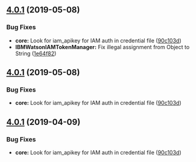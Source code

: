 ## [4.0.1](https://github.com/watson-developer-cloud/salesforce-sdk/compare/v4.0.0...v4.0.1) (2019-05-08)


### Bug Fixes

* **core:** Look for iam_apikey for IAM auth in credential file ([90c103d](https://github.com/watson-developer-cloud/salesforce-sdk/commit/90c103d))
* **IBMWatsonIAMTokenManager:** Fix illegal assignment from Object to String ([1e64f82](https://github.com/watson-developer-cloud/salesforce-sdk/commit/1e64f82))

## [4.0.1](https://github.com/watson-developer-cloud/salesforce-sdk/compare/v4.0.0...v4.0.1) (2019-05-08)


### Bug Fixes

* **core:** Look for iam_apikey for IAM auth in credential file ([90c103d](https://github.com/watson-developer-cloud/salesforce-sdk/commit/90c103d))

## [4.0.1](https://github.com/watson-developer-cloud/salesforce-sdk/compare/v4.0.0...v4.0.1) (2019-04-09)


### Bug Fixes

* **core:** Look for iam_apikey for IAM auth in credential file ([90c103d](https://github.com/watson-developer-cloud/salesforce-sdk/commit/90c103d))
